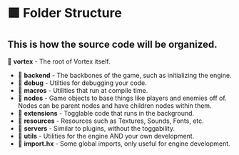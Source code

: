 # 🟪 Folder Structure
This is how the source code will be organized.
---
📂 **vortex** - The root of Vortex itself.
   - 📂 **backend** - The backbones of the game, such as initializing the engine.
   - 📂 **debug** - Utilties for debugging your code.
   - 📂 **macros** - Utilities that run at compile time.
   - 📂 **nodes** - Game objects to base things like players and enemies off of. Nodes can be parent nodes and have children nodes within them.
   - 📂 **extensions** - Togglable code that runs in the background.
   - 📂 **resources** - Resources such as Textures, Sounds, Fonts, etc.
   - 📂 **servers** - Similar to plugins, without the toggability.
   - 📂 **utils** - Utilities for the engine AND your own development.
   - 📄 **import.hx** - Some global imports, only useful for engine development.